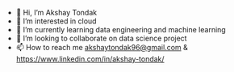 - 👋 Hi, I’m Akshay Tondak
- 👀 I’m interested in cloud
- 🌱 I’m currently learning data engineering and machine learning
- 💞️ I’m looking to collaborate on data science project
- 📫 How to reach me akshaytondak96@gmail.com & https://www.linkedin.com/in/akshay-tondak/ 

<!---
akshayytondak/azure-cli-cmds is a ✨ special ✨ repository because its `README.md` (this file) appears on your GitHub profile.
You can click the Preview link to take a look at your changes.
--->
